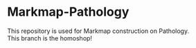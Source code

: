 # Markmap-Pathology

This repository is used for Markmap construction on Pathology.  
This branch is the homoshop!
